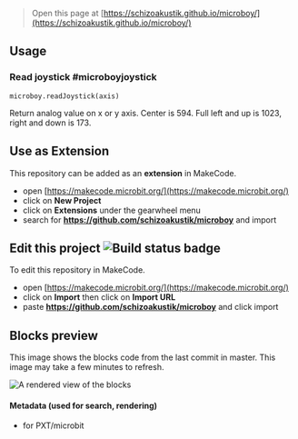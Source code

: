 
> Open this page at [https://schizoakustik.github.io/microboy/](https://schizoakustik.github.io/microboy/)

## Usage

### Read joystick #microboyjoystick
```blocks
microboy.readJoystick(axis)
```
Return analog value on x or y axis.
Center is 594. Full left and up is 1023, right and down is 173.

## Use as Extension

This repository can be added as an **extension** in MakeCode.

* open [https://makecode.microbit.org/](https://makecode.microbit.org/)
* click on **New Project**
* click on **Extensions** under the gearwheel menu
* search for **https://github.com/schizoakustik/microboy** and import

## Edit this project ![Build status badge](https://github.com/schizoakustik/microboy/workflows/MakeCode/badge.svg)

To edit this repository in MakeCode.

* open [https://makecode.microbit.org/](https://makecode.microbit.org/)
* click on **Import** then click on **Import URL**
* paste **https://github.com/schizoakustik/microboy** and click import

## Blocks preview

This image shows the blocks code from the last commit in master.
This image may take a few minutes to refresh.

![A rendered view of the blocks](https://github.com/schizoakustik/microboy/raw/master/.github/makecode/blocks.png)

#### Metadata (used for search, rendering)

* for PXT/microbit
<script src="https://makecode.com/gh-pages-embed.js"></script><script>makeCodeRender("{{ site.makecode.home_url }}", "{{ site.github.owner_name }}/{{ site.github.repository_name }}");</script>
